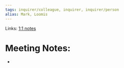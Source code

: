 ```yaml
---
tags: inquirer/colleague, inquirer, inquirer/person
alias: Mark, Loomis
---
```


Links: [1:1 notes](https://inquirer.atlassian.net/wiki/spaces/KB/pages/1794506799/Mark+-+David+1+1)

# Meeting Notes:
-